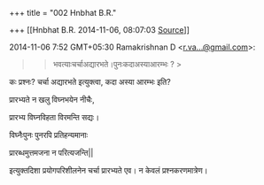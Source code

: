 +++
title = "002 Hnbhat B.R."

+++
[[Hnbhat B.R.	2014-11-06, 08:07:03 [Source](https://groups.google.com/g/samskrita/c/DJKMvnxW9mE)]]



2014-11-06 7:52 GMT+05:30 Ramakrishnan D \<[r.va...@gmail.com]()\>:  

> 
> > भवत्याःचर्चाअद्यारभते।पुनःकदाअस्याआरम्भः ? >
> 

  

कः प्रश्नः? चर्चा अद्यारभते इत्युक्त्वा, कदा अस्या आरम्भः इति?

  

प्रारभ्यते न खलु विघ्नभयेन नीचैः,

प्रारभ्य विघ्नविहता विरमन्ति सद्यः।

विघ्नैःपुनः पुनरपि प्रतिहन्यमानाः

प्रारब्धमुत्तमजना न परित्यजन्ति\|\|

  

इत्युक्तदिशा प्रयोगपरिशीलनेन चर्चा प्रारभ्यते एव। न केवलं प्रश्नकरणमात्रेण।  

